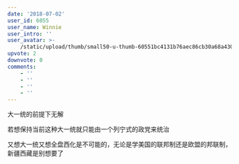 ```yaml
---
date: '2018-07-02'
user_id: 6055
user_name: Winnie
user_intro: ''
user_avatar: >-
    /static/upload/thumb/small50-u-thumb-60551bc4131b76aec86cb30a68a430a1a5692c85e1d5.png
upvote: 2
downvote: 0
comments:
    - ''
    - ''
    - ''
    - ''
---
```


大一统的前提下无解

若想保持当前这种大一统就只能由一个列宁式的政党来统治


又想大一统又想全盘西化是不可能的，无论是学美国的联邦制还是欧盟的邦联制，新疆西藏是别想要了
